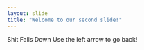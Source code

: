 ```yaml
---
layout: slide
title: "Welcome to our second slide!"
---
```

Shit Falls Down
Use the left arrow to go back!
